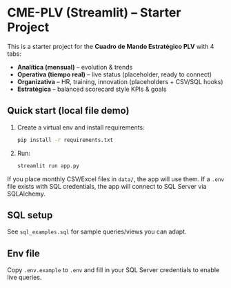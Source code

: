 # CME-PLV (Streamlit) – Starter Project

This is a starter project for the **Cuadro de Mando Estratégico PLV** with 4 tabs:
- **Analítica (mensual)** – evolution & trends
- **Operativa (tiempo real)** – live status (placeholder, ready to connect)
- **Organizativa** – HR, training, innovation (placeholders + CSV/SQL hooks)
- **Estratégica** – balanced scorecard style KPIs & goals

## Quick start (local file demo)
1. Create a virtual env and install requirements:
   ```bash
   pip install -r requirements.txt
   ```
2. Run:
   ```bash
   streamlit run app.py
   ```

If you place monthly CSV/Excel files in `data/`, the app will use them. If a `.env` file exists with SQL credentials, the app will connect to SQL Server via SQLAlchemy.

## SQL setup
See `sql_examples.sql` for sample queries/views you can adapt.

## Env file
Copy `.env.example` to `.env` and fill in your SQL Server credentials to enable live queries.
